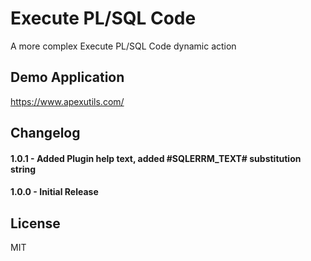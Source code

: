 # Execute PL/SQL Code
A more complex Execute PL/SQL Code dynamic action

## Demo Application
https://www.apexutils.com/

## Changelog

#### 1.0.1 - Added Plugin help text, added #SQLERRM_TEXT# substitution string
#### 1.0.0 - Initial Release

## License
MIT
